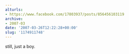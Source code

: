 ```yaml
---
alturls:
- https://www.facebook.com/17803937/posts/856456103119
archive:
- 2007-03
date: '2007-03-26T12:22:28+00:00'
slug: '1174911748'
---
```


still, just a boy.

